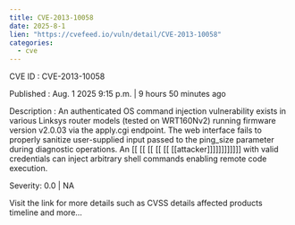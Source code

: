 ```yaml
---
title: CVE-2013-10058
date: 2025-8-1
lien: "https://cvefeed.io/vuln/detail/CVE-2013-10058"
categories:
  - cve
---
```


CVE ID : CVE-2013-10058

Published :  Aug. 1
2025
9:15 p.m. | 9 hours
50 minutes ago

Description : An authenticated OS command injection vulnerability exists in various Linksys router models (tested on WRT160Nv2) running firmware version v2.0.03 via the apply.cgi endpoint. The web interface fails to properly sanitize user-supplied input passed to the ping_size parameter during diagnostic operations. An  [[ [[ [[ [[ [[ [[attacker]]]]]]]]]]]] with valid credentials can inject arbitrary shell commands
enabling remote code execution.

Severity: 0.0 | NA

Visit the link for more details
such as CVSS details
affected products
timeline
and more...
